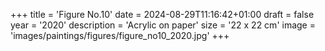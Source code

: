 +++
title = 'Figure No.10'
date = 2024-08-29T11:16:42+01:00
draft = false
year = '2020'
description = 'Acrylic on paper'
size = '22 x 22 cm'
image = 'images/paintings/figures/figure_no10_2020.jpg'
+++
